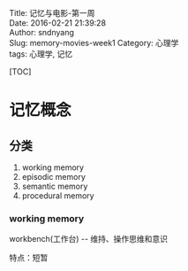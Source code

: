 Title: 记忆与电影-第一周  
Date: 2016-02-21 21:39:28   
Author:  sndnyang  
Slug: memory-movies-week1
Category: 心理学   
tags: 心理学, 记忆

[TOC]


# 记忆概念

## 分类

1. working memory
2. episodic memory
3. semantic memory
4. procedural memory

### working memory

workbench(工作台) -- 维持、操作思维和意识

特点：短暂

